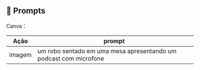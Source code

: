 ## 🧠 Prompts


Canva：

|   Ação   | prompt                                                                                                                                                                                                                                                                         |
| :------: | ------------------------------------------------------------------------------------------------------------------------------------------------------------------------------------------------------------------------------------------------------------------------------ |
|  imagem  | um robo sentado em uma mesa apresentando um podcast com microfone |
